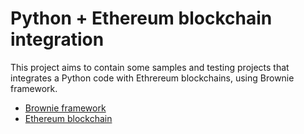 # Python + Ethereum blockchain integration

This project aims to contain some samples and testing projects that integrates a Python code with Ethrereum blockchains, using Brownie framework.


- [Brownie framework](https://eth-brownie.readthedocs.io/en/stable/)
- [Ethereum blockchain](https://ethereum.org/en/)

